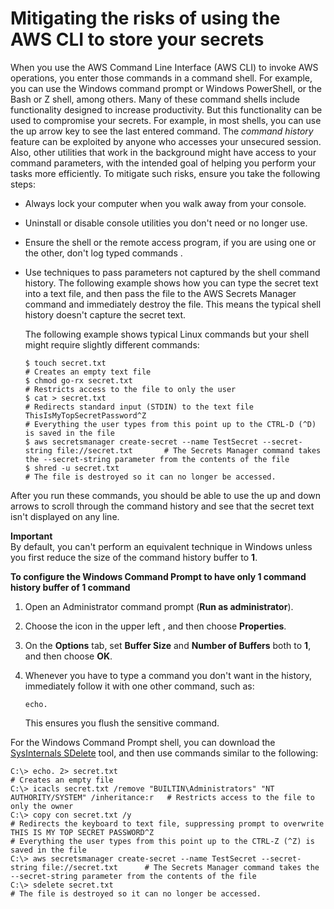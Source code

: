 # Mitigating the risks of using the AWS CLI to store your secrets<a name="best-practice_cli-exposure-risks"></a>

When you use the AWS Command Line Interface \(AWS CLI\) to invoke AWS operations, you enter those commands in a command shell\. For example, you can use the Windows command prompt or Windows PowerShell, or the Bash or Z shell, among others\. Many of these command shells include functionality designed to increase productivity\. But this functionality can be used to compromise your secrets\. For example, in most shells, you can use the up arrow key to see the last entered command\. The *command history* feature can be exploited by anyone who accesses your unsecured session\. Also, other utilities that work in the background might have access to your command parameters, with the intended goal of helping you perform your tasks more efficiently\. To mitigate such risks, ensure you take the following steps:
+ Always lock your computer when you walk away from your console\.
+ Uninstall or disable console utilities you don't need or no longer use\.
+ Ensure the shell or the remote access program, if you are using one or the other, don't log typed commands \.
+ Use techniques to pass parameters not captured by the shell command history\. The following example shows how you can type the secret text into a text file, and then pass the file to the AWS Secrets Manager command and immediately destroy the file\. This means the typical shell history doesn't capture the secret text\. 

  The following example shows typical Linux commands but your shell might require slightly different commands:

  ```
  $ touch secret.txt                                                                           # Creates an empty text file
  $ chmod go-rx secret.txt                                                                     # Restricts access to the file to only the user
  $ cat > secret.txt                                                                           # Redirects standard input (STDIN) to the text file
  ThisIsMyTopSecretPassword^Z                                                                  # Everything the user types from this point up to the CTRL-D (^D) is saved in the file
  $ aws secretsmanager create-secret --name TestSecret --secret-string file://secret.txt       # The Secrets Manager command takes the --secret-string parameter from the contents of the file
  $ shred -u secret.txt                                                                        # The file is destroyed so it can no longer be accessed.
  ```

After you run these commands, you should be able to use the up and down arrows to scroll through the command history and see that the secret text isn't displayed on any line\.

**Important**  
By default, you can't perform an equivalent technique in Windows unless you first reduce the size of the command history buffer to **1**\.

**To configure the Windows Command Prompt to have only 1 command history buffer of 1 command**

1. Open an Administrator command prompt \(**Run as administrator**\)\.

1. Choose the icon in the upper left , and then choose **Properties**\.

1. On the **Options** tab, set **Buffer Size** and **Number of Buffers** both to **1**, and then choose **OK**\.

1. Whenever you have to type a command you don't want in the history, immediately follow it with one other command, such as:

   ```
   echo.
   ```

   This ensures you flush the sensitive command\. 

For the Windows Command Prompt shell, you can download the [SysInternals SDelete](https://docs.microsoft.com/en-us/sysinternals/downloads/sdelete) tool, and then use commands similar to the following:

```
C:\> echo. 2> secret.txt                                                                       # Creates an empty file
C:\> icacls secret.txt /remove "BUILTIN\Administrators" "NT AUTHORITY/SYSTEM" /inheritance:r   # Restricts access to the file to only the owner
C:\> copy con secret.txt /y                                                                    # Redirects the keyboard to text file, suppressing prompt to overwrite
THIS IS MY TOP SECRET PASSWORD^Z                                                             # Everything the user types from this point up to the CTRL-Z (^Z) is saved in the file
C:\> aws secretsmanager create-secret --name TestSecret --secret-string file://secret.txt      # The Secrets Manager command takes the --secret-string parameter from the contents of the file
C:\> sdelete secret.txt                                                                        # The file is destroyed so it can no longer be accessed.
```